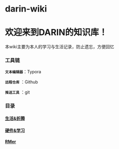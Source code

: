# darin-wiki

# 欢迎来到DARIN的知识库！

本wiki主要为本人的学习与生活记录，防止遗忘，方便回忆

### 工具链

**`文本编辑器`**：Typora

**`远程仓库`** ：Github

**`推送工具`** ：git

### 目录

#### [生活&折腾](https://github.com/on99darin/darin-wiki/tree/main/%E7%94%9F%E6%B4%BB%26%E6%8A%98%E8%85%BE)

#### [硬件&学习](https://github.com/on99darin/darin-wiki/tree/main/%E7%A1%AC%E4%BB%B6%26%E5%AD%A6%E4%B9%A0)

#### [RMer](https://github.com/on99darin/darin-wiki/tree/main/RMer)

